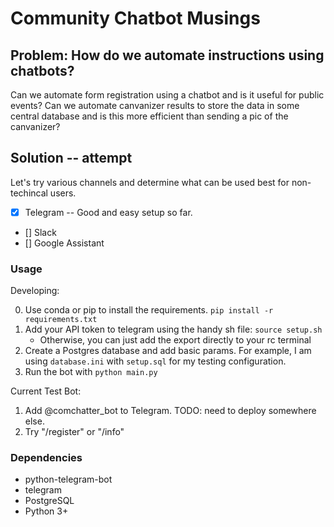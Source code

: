 # Community Chatbot Musings

## Problem: How do we automate instructions using chatbots? 

Can we automate form registration using a chatbot and is it useful for public events?
Can we automate canvanizer results to store the data in some central database and is this more efficient than sending a pic of the canvanizer?

## Solution -- attempt

Let's try various channels and determine what can be used best for
non-techincal users.

- [x] Telegram
--    Good and easy setup so far.
- [] Slack
- [] Google Assistant

### Usage

Developing: 

0. Use conda or pip to install the requirements. `pip install -r requirements.txt`
1. Add your API token to telegram using the handy sh file: `source setup.sh`
    - Otherwise, you can just add the export directly to your rc terminal
2. Create a Postgres database and add basic params. For example, I am using `database.ini` with `setup.sql` for my testing configuration.
3. Run the bot with `python main.py`

Current Test Bot:

1. Add @comchatter_bot to Telegram. TODO: need to deploy somewhere else.
2. Try "/register" or "/info"

### Dependencies

- python-telegram-bot
- telegram
- PostgreSQL
- Python 3+

